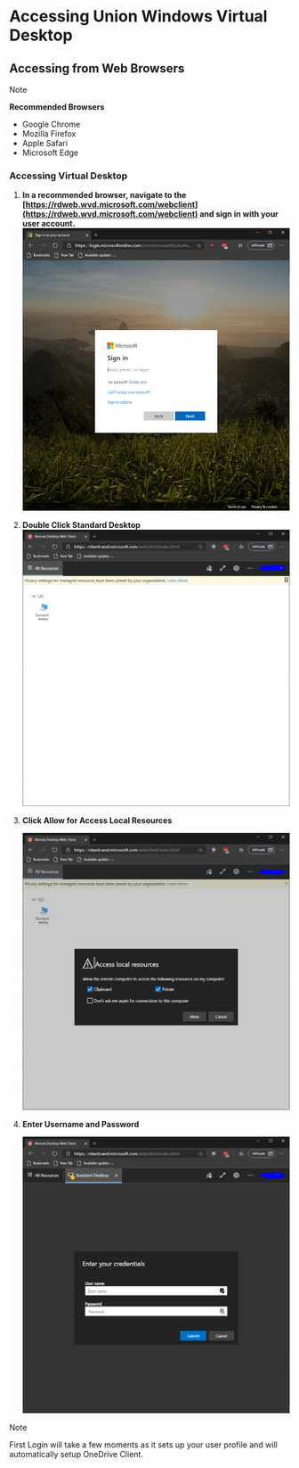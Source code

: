 # Accessing Union Windows Virtual Desktop

## Accessing from Web Browsers

> [!NOTE]
> **Recommended Browsers**
> 
> - Google Chrome
> - Mozilla Firefox
> - Apple Safari
> - Microsoft Edge

### Accessing Virtual Desktop

1. **In a recommended browser, navigate to the [https://rdweb.wvd.microsoft.com/webclient](https://rdweb.wvd.microsoft.com/webclient) and sign in with your user account.**
    ![Image AzureLogin](AzureLogin.PNG)

1. **Double Click Standard Desktop**
    ![Image Select Desktop](SelectDesktop.PNG)

1. **Click Allow for Access Local Resources**

    ![Image Allow Local Resources](AllowLocalResources.PNG)

1. **Enter Username and Password**

    ![Image Username and Password](UsernamePassword.PNG)


> [!NOTE]
> First Login will take a few moments as it sets up your user profile and will automatically setup OneDrive Client.                                                    